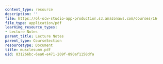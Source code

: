 ```yaml
---
content_type: resource
description: ''
file: https://ol-ocw-studio-app-production.s3.amazonaws.com/courses/16-423j-aerospace-biomedical-and-life-support-engineering-spring-2006/831266bc6ea0e471209f890af1158dfa_musclesumm.pdf
file_type: application/pdf
learning_resource_types:
- Lecture Notes
parent_title: Lecture Notes
parent_type: CourseSection
resourcetype: Document
title: musclesumm.pdf
uid: 831266bc-6ea0-e471-209f-890af1158dfa
---
```

